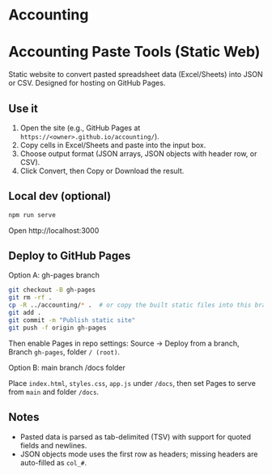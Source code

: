 # Accounting
# Accounting Paste Tools (Static Web)

Static website to convert pasted spreadsheet data (Excel/Sheets) into JSON or CSV. Designed for hosting on GitHub Pages.

## Use it

1) Open the site (e.g., GitHub Pages at `https://<owner>.github.io/accounting/`).
2) Copy cells in Excel/Sheets and paste into the input box.
3) Choose output format (JSON arrays, JSON objects with header row, or CSV).
4) Click Convert, then Copy or Download the result.

## Local dev (optional)

```bash
npm run serve
```
Open http://localhost:3000

## Deploy to GitHub Pages

Option A: gh-pages branch

```bash
git checkout -B gh-pages
git rm -rf .
cp -R ../accounting/* .  # or copy the built static files into this branch
git add .
git commit -m "Publish static site"
git push -f origin gh-pages
```
Then enable Pages in repo settings: Source → Deploy from a branch, Branch `gh-pages`, folder `/ (root)`.

Option B: main branch /docs folder

Place `index.html`, `styles.css`, `app.js` under `/docs`, then set Pages to serve from `main` and folder `/docs`.

## Notes

- Pasted data is parsed as tab-delimited (TSV) with support for quoted fields and newlines.
- JSON objects mode uses the first row as headers; missing headers are auto-filled as `col_#`.
